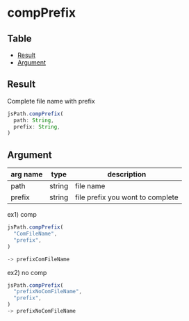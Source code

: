 # compPrefix

Table
-----------------

* [Result](#result)
* [Argument](#argument)


## Result

Complete file name with prefix 


```js.js
jsPath.compPrefix(  
  path: String,  
  prefix: String,  
)

```

## Argument

| arg name | type | description |
| -------- | -------- | -------- |
| path | string | file name |
| prefix | string | file prefix you wont to complete |


ex1) comp

```js.js
jsPath.compPrefix(  
  "ComFileName",  
  "prefix",  
)

-> prefixComFileName

```

ex2) no comp

```js.js
jsPath.compPrefix(  
  "prefixNoComFileName",  
  "prefix",  
)
-> prefixNoComFileName

```

